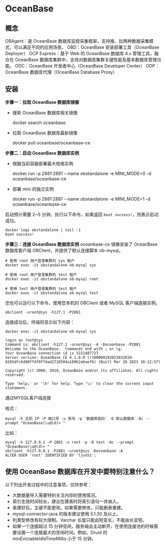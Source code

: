 # OceanBase

## 概念
OBAgent：是 OceanBase 数据库监控采集框架，支持推、拉两种数据采集模式，可以满足不同的应用场景。
OBD：OceanBase 安装部署工具（OceanBase Deployer）
OCP Express：基于 Web 的 OceanBase 数据库 4.x 管理工具，融合在 OceanBase 数据库集群中，支持对数据库集群关键性能及基本数据库管理功能。
ODC：OceanBase 开发者中心（OceanBase Developer Center）
ODP：OceanBase 数据库代理（OceanBase Database Proxy）

## 安装
**步骤一：拉取 OceanBase 数据库镜像**

* 搜索 OceanBase 数据库相关镜像
    
    docker search oceanbase

* 拉取 OceanBase 数据库最新镜像

    docker pull oceanbase/oceanbase-ce

**步骤二：启动 OceanBase 数据库实例**

* 根据当前容器部署最大规格实例
    
    docker run -p 2881:2881 --name obstandalone -e MINI_MODE=0 -d oceanbase/oceanbase-ce

* 部署 mini 的独立实例

    docker run -p 2881:2881 --name obstandalone -e MINI_MODE=1 -d oceanbase/oceanbase-ce

启动预计需要 2~5 分钟。执行以下命令，如果返回 `boot success!`，则表示启动成功。
    
    docker logs obstandalone | tail -1
    boot success!

**步骤三：连接 OceanBase 数据库实例**
oceanbase-ce 镜像安装了 OceanBase 数据库客户端 OBClient，并提供了默认连接脚本 ob-mysql。

    # 使用 root 用户登录集群的 sys 租户
    docker exec -it obstandalone ob-mysql sys

    # 使用 root 用户登录集群的 test 租户
    docker exec -it obstandalone ob-mysql root

    # 使用 test 用户登录集群的 test 租户
    docker exec -it obstandalone ob-mysql test

您也可以运行以下命令，使用您本机的 OBClient 或者 MySQL 客户端连接实例。

    obclient -uroot@sys -h127.1 -P2881

连接成功后，终端将显示如下内容：

    docker exec -it obstandalone ob-mysql sys

    login as root@sys
    Command is: obclient -h127.1 -uroot@sys -A -Doceanbase -P2881
    Welcome to the OceanBase.  Commands end with ; or \g.
    Your OceanBase connection id is 3221487727
    Server version: OceanBase_CE 4.1.0.0 (r100000192023032010-0265dfc6d00ff4f0ff4ad2710504a18962abaef6) (Built Mar 20 2023 10:12:57)

    Copyright (c) 2000, 2018, OceanBase and/or its affiliates. All rights reserved.

    Type 'help;' or '\h' for help. Type '\c' to clear the current input statement.

通过MYSQL客户端连接

格式：

    mysql -h 主机 IP -P 端口号 -u 账号 -p '数据库密码' -D 默认数据库 -Ac --prompt "OceanBase(\u@\d)> " 

比如：

    mysql -h 127.0.0.1 -P 2881 -u root -p -D test -Ac --prompt "OceanBase(\u@\d)> "
    obclient -h127.0.0.1 -P2881 -uroot@sys -Doceanbase -A
    ALTER USER 'root' IDENTIFIED BY 'ljun51';


## 使用 OceanBase 数据库在开发中要特别注意什么？
以下列出开发过程中的注意事项，仅供参考：

* 大数据量导入需要特别关注内存的使用情况。
* 索引生效时间较长，建议在建表时将索引语句一并纳入。
* 表建好后，主键不能更改。如果需要修改，只能删表重建。
* mysql-connector-java 的版本建议使用 5.1.30 及以上。
* 列类型修改有较大限制。Varchar 长度只能由短变长，不能由长变短。
* 如果一个连接超过 15 分钟空闲，服务端会主动断开，在使用连接池的时候需要设置一个连接最大的空闲时间。例如，Druid 的 minEvictableIdleTimeMillis 小于 15 分钟。

